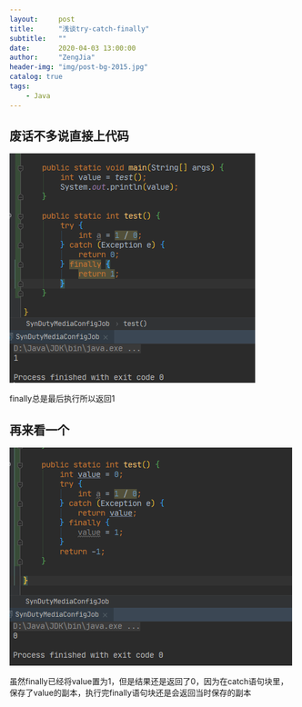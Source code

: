 ```yaml
---
layout:     post
title:      "浅谈try-catch-finally"
subtitle:   ""
date:       2020-04-03 13:00:00
author:     "ZengJia"
header-img: "img/post-bg-2015.jpg"
catalog: true
tags:
    - Java
---
```


## 废话不多说直接上代码
  
![返回值1](/img/code/try-catch-finally1.jpg)

finally总是最后执行所以返回1



## 再来看一个
![返回值0](/img/code/try-catch-finally2.jpg)

虽然finally已经将value置为1，但是结果还是返回了0，因为在catch语句块里，保存了value的副本，执行完finally语句块还是会返回当时保存的副本
